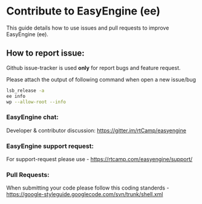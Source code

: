 # Contribute to EasyEngine (ee)

This guide details how to use issues and pull requests to improve EasyEngine (ee).

## How to report issue:

Github issue-tracker is used **only** for report bugs and feature request. 

Please attach the output of following command when open a new issue/bug
```bash
lsb_release -a
ee info
wp --allow-root --info
```

### EasyEngine chat:
Developer & contributor discussion: https://gitter.im/rtCamp/easyengine


### EasyEngine support request:
For support-request please use - https://rtcamp.com/easyengine/support/


### Pull Requests:
When submitting your code please follow this coding standerds - https://google-styleguide.googlecode.com/svn/trunk/shell.xml
